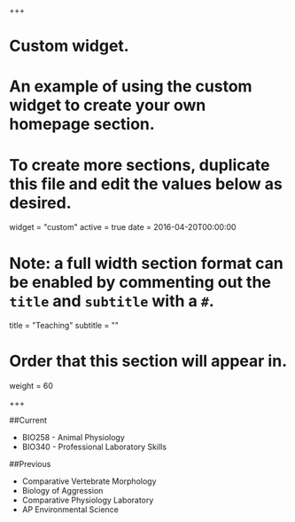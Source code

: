 +++
# Custom widget.
# An example of using the custom widget to create your own homepage section.
# To create more sections, duplicate this file and edit the values below as desired.
widget = "custom"
active = true
date = 2016-04-20T00:00:00

# Note: a full width section format can be enabled by commenting out the `title` and `subtitle` with a `#`.
title = "Teaching"
subtitle = ""

# Order that this section will appear in.
weight = 60

+++

##Current

- BIO258 - Animal Physiology
- BIO340 - Professional Laboratory Skills

##Previous

- Comparative Vertebrate Morphology
- Biology of Aggression
- Comparative Physiology Laboratory
- AP Environmental Science
